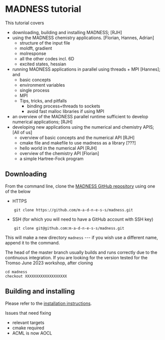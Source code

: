 # MADNESS tutorial

This tutorial covers
* downloading, building and installing MADNESS; [RJH]
* using the MADNESS chemistry applications. [Florian, Hannes, Adrian]
  - structure of the input file
  - moldft, gradient
  - molresponse
  - all the other codes incl. 6D
  - excited states, hessian
* running MADNESS applications in parallel using threads + MPI [Hannes]; and
  - basic concepts
  - environment variables
  - single process
  - MPI
  - Tips, tricks, and pitfalls
    - binding process+threads to sockets
    - avoid fast malloc libraries if using MPI
* an overview of the MADNESS parallel runtime sufficient to develop numerical applications; [RJH]
* developing new applications using the numerical and chemistry APIS; [All of us]
  - overview of basic concepts and the numerical API [RJH]
  - cmake file and makefile to use madness as a library [???]
  - hello world in the numerical API [RJH]
  - overview of the chemistry API [Florian]
  - a simple Hartree-Fock program
 
## Downloading

From the command line, clone the [MADNESS GitHub repository](https://github.com/m-a-d-n-e-s-s/madness) using one of the below
* HTTPS
```
    git clone https://github.com/m-a-d-n-e-s-s/madness.git
```
* SSH (for which you will need to have a GitHub account with SSH key)
```
    git clone git@github.com:m-a-d-n-e-s-s/madness.git
```
This will make a new directory `madness` --- if you wish use a different name, append it to the command.

The head of the master branch usually builds and runs correctly due to the continuous integration.  If you are looking for the version tested for the Tromso June 2023 workshop, after cloning 
```
cd madness
checkout XXXXXXXXXXXXXXXXXXX
```

## Building and installing

Please refer to the [installation instructions](https://madness.readthedocs.io/en/latest/INSTALL.html).

Issues that need fixing
* relevant targets
* cmake required
* ACML is now AOCL





